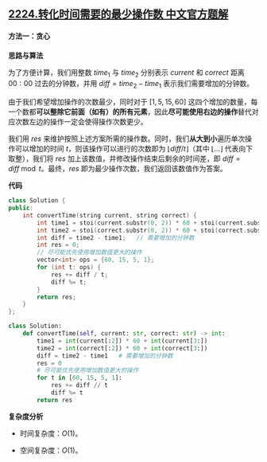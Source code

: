 ## [2224.转化时间需要的最少操作数 中文官方题解](https://leetcode.cn/problems/minimum-number-of-operations-to-convert-time/solutions/100000/zhuan-hua-shi-jian-xu-yao-de-zui-shao-ca-jzf4)

#### 方法一：贪心

**思路与算法**

为了方便计算，我们用整数 $\textit{time}_1$ 与 $\textit{time}_2$ 分别表示 $\textit{current}$ 和 $\textit{correct}$ 距离 $00:00$ 过去的分钟数，并用 $\textit{diff} = \textit{time}_2 - \textit{time}_1$ 表示我们需要增加的分钟数。

由于我们希望增加操作的次数最少，同时对于 $[1, 5, 15, 60]$ 这四个增加的数量，每一个数都**可以整除它前面（如有）的所有元素**，因此**尽可能使用右边的操作**替代对应次数左边的操作一定会使得操作次数更少。

我们用 $\textit{res}$ 来维护按照上述方案所需的操作数。同时，我们**从大到小**遍历单次操作可以增加的时间 $t$，则该操作可以进行的次数即为 $\lfloor \textit{diff} / t \rfloor$（其中 $\lfloor \dots \rfloor$ 代表向下取整），我们将 $\textit{res}$ 加上该数值，并修改操作结束后剩余的时间差，即 $\textit{diff} = \textit{diff} \bmod t$。最终，$\textit{res}$ 即为最少操作次数，我们返回该数值作为答案。

**代码**

```C++ [sol1-C++]
class Solution {
public:
    int convertTime(string current, string correct) {
        int time1 = stoi(current.substr(0, 2)) * 60 + stoi(current.substr(3, 2));
        int time2 = stoi(correct.substr(0, 2)) * 60 + stoi(correct.substr(3, 2));
        int diff = time2 - time1;   // 需要增加的分钟数
        int res = 0;
        // 尽可能优先使用增加数值更大的操作
        vector<int> ops = {60, 15, 5, 1};
        for (int t: ops) {
            res += diff / t;
            diff %= t;
        }
        return res;
    }
};
```


```Python [sol1-Python3]
class Solution:
    def convertTime(self, current: str, correct: str) -> int:
        time1 = int(current[:2]) * 60 + int(current[3:])
        time2 = int(correct[:2]) * 60 + int(correct[3:])
        diff = time2 - time1   # 需要增加的分钟数
        res = 0
        # 尽可能优先使用增加数值更大的操作
        for t in [60, 15, 5, 1]:
            res += diff // t
            diff %= t
        return res
```


**复杂度分析**

- 时间复杂度：$O(1)$。

- 空间复杂度：$O(1)$。